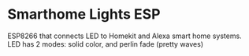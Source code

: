 # Smarthome Lights ESP

ESP8266 that connects LED to Homekit and Alexa smart home systems.
LED has 2 modes: solid color, and perlin fade (pretty waves)
